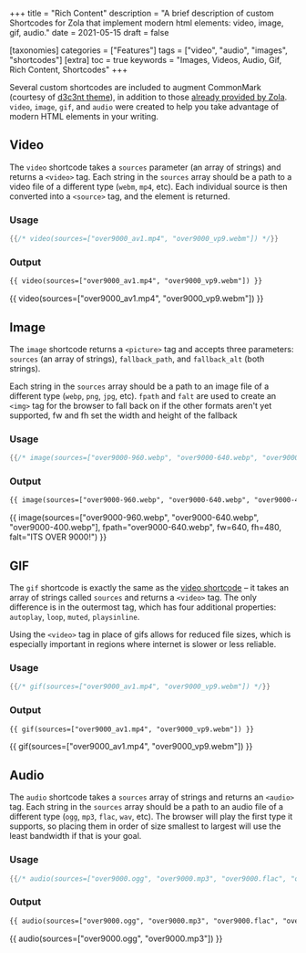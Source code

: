 +++
title = "Rich Content"
description = "A brief description of custom Shortcodes for Zola that implement modern html elements: video, image, gif, audio."
date = 2021-05-15
draft = false

[taxonomies]
categories = ["Features"]
tags = ["video", "audio", "images", "shortcodes"]
[extra]
toc = true
keywords = "Images, Videos, Audio, Gif, Rich Content, Shortcodes"
+++

Several custom shortcodes are included to augment CommonMark (courtesy of [d3c3nt theme](https://d3c3nt.figbert.com/posts/rich-content/)), in addition to those [already provided by Zola][built-in]. `video`, `image`, `gif`, and `audio` were created to help you take advantage of modern HTML elements in your writing.

<!-- more -->

## Video

The `video` shortcode takes a `sources` parameter (an array of strings)
and returns a `<video>` tag. Each string in the `sources` array should
be a path to a video file of a different type (`webm`, `mp4`, etc). Each
individual source is then converted into a `<source>` tag, and the
element is returned.

### Usage
```rs
{{/* video(sources=["over9000_av1.mp4", "over9000_vp9.webm"]) */}}
```
### Output
```html
{{ video(sources=["over9000_av1.mp4", "over9000_vp9.webm"]) }}
```
{{ video(sources=["over9000_av1.mp4", "over9000_vp9.webm"]) }}

## Image

The `image` shortcode returns a `<picture>` tag and accepts three
parameters: `sources` (an array of strings), `fallback_path`, and
`fallback_alt` (both strings).

Each string in the `sources` array should be a path to an image file of
a different type (`webp`, `png`, `jpg`, etc). `fpath` and
`falt` are used to create an `<img>` tag for the browser to fall
back on if the other formats aren't yet supported, fw and fh set the width and height of the fallback

### Usage
```rs
{{/* image(sources=["over9000-960.webp", "over9000-640.webp", "over9000-400.webp"], fpath="over9000-640.webp", fw=640, fh=480, falt="ITS OVER 9000!") */}}
```
### Output
```html
{{ image(sources=["over9000-960.webp", "over9000-640.webp", "over9000-400.webp"], fpath="over9000-640.webp", fw=640, fh=480, falt="ITS OVER 9000!") }}
```
{{ image(sources=["over9000-960.webp", "over9000-640.webp", "over9000-400.webp"], fpath="over9000-640.webp", fw=640, fh=480, falt="ITS OVER 9000!") }}

## GIF

The `gif` shortcode is exactly the same as the [video shortcode][video]
– it takes an array of strings called `sources` and returns a
`<video>` tag. The only difference is in the outermost tag, which has
four additional properties: `autoplay`, `loop`, `muted`, `playsinline`.

Using the `<video>` tag in place of gifs allows for reduced file sizes,
which is especially important in regions where internet is slower or
less reliable.

### Usage
```rs
{{/* gif(sources=["over9000_av1.mp4", "over9000_vp9.webm"]) */}}
```
### Output
```html
{{ gif(sources=["over9000_av1.mp4", "over9000_vp9.webm"]) }}
```
{{ gif(sources=["over9000_av1.mp4", "over9000_vp9.webm"]) }}

## Audio

The `audio` shortcode takes a `sources` array of strings and returns an
`<audio>` tag. Each string in the `sources` array should be a path to an
audio file of a different type (`ogg`, `mp3`, `flac`, `wav`, etc).
The browser will play the first type it supports, so placing them in order of size smallest to largest will use the least bandwidth if that is your goal.

### Usage
```rs
{{/* audio(sources=["over9000.ogg", "over9000.mp3", "over9000.flac", "over9000.wav"]) */}}
```
### Output
```html
{{ audio(sources=["over9000.ogg", "over9000.mp3", "over9000.flac", "over9000.wav"]) }}
```
{{ audio(sources=["over9000.ogg", "over9000.mp3"]) }}

[built-in]: https://www.getzola.org/documentation/content/shortcodes/#built-in-shortcodes
[video]: @/overview-rich-content/index.md#video
